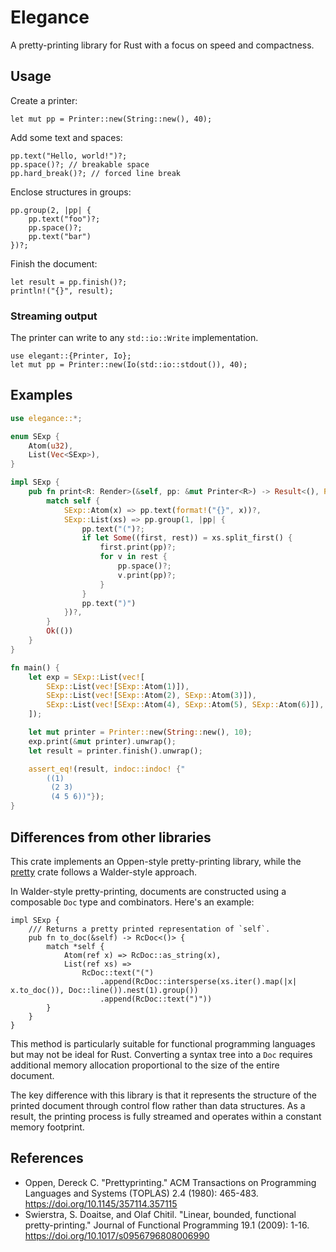 # Elegance

A pretty-printing library for Rust with a focus on speed and compactness.

## Usage

Create a printer:

```rust,ignore
let mut pp = Printer::new(String::new(), 40);
```

Add some text and spaces:

```rust,ignore
pp.text("Hello, world!")?;
pp.space()?; // breakable space
pp.hard_break()?; // forced line break
```

Enclose structures in groups:

```rust,ignore
pp.group(2, |pp| {
    pp.text("foo")?;
    pp.space()?;
    pp.text("bar")
})?;
```

Finish the document:

```rust,ignore
let result = pp.finish()?;
println!("{}", result);
```

### Streaming output

The printer can write to any `std::io::Write` implementation.

```rust,ignore
use elegant::{Printer, Io};
let mut pp = Printer::new(Io(std::io::stdout()), 40);
```

## Examples

```rust
use elegance::*;

enum SExp {
    Atom(u32),
    List(Vec<SExp>),
}

impl SExp {
    pub fn print<R: Render>(&self, pp: &mut Printer<R>) -> Result<(), R::Error> {
        match self {
            SExp::Atom(x) => pp.text(format!("{}", x))?,
            SExp::List(xs) => pp.group(1, |pp| {
                pp.text("(")?;
                if let Some((first, rest)) = xs.split_first() {
                    first.print(pp)?;
                    for v in rest {
                        pp.space()?;
                        v.print(pp)?;
                    }
                }
                pp.text(")")
            })?,
        }
        Ok(())
    }
}

fn main() {
    let exp = SExp::List(vec![
        SExp::List(vec![SExp::Atom(1)]),
        SExp::List(vec![SExp::Atom(2), SExp::Atom(3)]),
        SExp::List(vec![SExp::Atom(4), SExp::Atom(5), SExp::Atom(6)]),
    ]);

    let mut printer = Printer::new(String::new(), 10);
    exp.print(&mut printer).unwrap();
    let result = printer.finish().unwrap();

    assert_eq!(result, indoc::indoc! {"
        ((1)
         (2 3)
         (4 5 6))"});
}
```

## Differences from other libraries

This crate implements an Oppen-style pretty-printing library, while the [pretty](https://docs.rs/pretty/latest/pretty/) crate follows a Walder-style approach.

In Walder-style pretty-printing, documents are constructed using a composable `Doc` type and combinators. Here's an example:

```rust,ignore
impl SExp {
    /// Returns a pretty printed representation of `self`.
    pub fn to_doc(&self) -> RcDoc<()> {
        match *self {
            Atom(ref x) => RcDoc::as_string(x),
            List(ref xs) =>
                RcDoc::text("(")
                    .append(RcDoc::intersperse(xs.iter().map(|x| x.to_doc()), Doc::line()).nest(1).group())
                    .append(RcDoc::text(")"))
        }
    }
}
```

This method is particularly suitable for functional programming languages but may not be ideal for Rust. Converting a syntax tree into a `Doc` requires additional memory allocation proportional to the size of the entire document.

The key difference with this library is that it represents the structure of the printed document through control flow rather than data structures. As a result, the printing process is fully streamed and operates within a constant memory footprint.

## References

- Oppen, Dereck C. "Prettyprinting." ACM Transactions on Programming Languages and Systems (TOPLAS) 2.4 (1980): 465-483. <https://doi.org/10.1145/357114.357115>
- Swierstra, S. Doaitse, and Olaf Chitil. "Linear, bounded, functional pretty-printing." Journal of Functional Programming 19.1 (2009): 1-16. <https://doi.org/10.1017/s0956796808006990>
